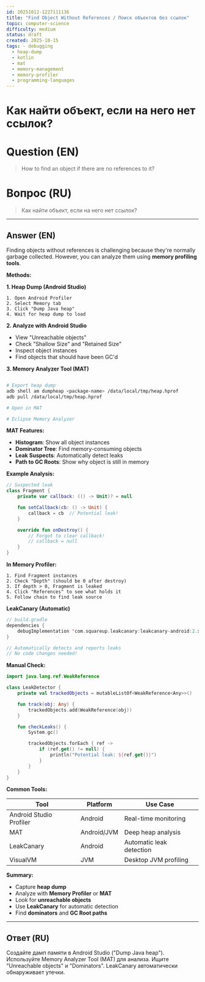 ```yaml
---
id: 20251012-1227111136
title: "Find Object Without References / Поиск объектов без ссылок"
topic: computer-science
difficulty: medium
status: draft
created: 2025-10-15
tags: - debugging
  - heap-dump
  - kotlin
  - mat
  - memory-management
  - memory-profiler
  - programming-languages
---
```

# Как найти объект, если на него нет ссылок?

# Question (EN)
> How to find an object if there are no references to it?

# Вопрос (RU)
> Как найти объект, если на него нет ссылок?

---

## Answer (EN)

Finding objects without references is challenging because they're normally garbage collected. However, you can analyze them using **memory profiling tools**.

**Methods:**

**1. Heap Dump (Android Studio)**

```
1. Open Android Profiler
2. Select Memory tab
3. Click "Dump Java heap"
4. Wait for heap dump to load
```

**2. Analyze with Android Studio**

- View "Unreachable objects"
- Check "Shallow Size" and "Retained Size"
- Inspect object instances
- Find objects that should have been GC'd

**3. Memory Analyzer Tool (MAT)**

```bash

# Export heap dump
adb shell am dumpheap <package-name> /data/local/tmp/heap.hprof
adb pull /data/local/tmp/heap.hprof

# Open in MAT

# Eclipse Memory Analyzer
```

**MAT Features:**

- **Histogram**: Show all object instances
- **Dominator Tree**: Find memory-consuming objects
- **Leak Suspects**: Automatically detect leaks
- **Path to GC Roots**: Show why object is still in memory

**Example Analysis:**

```kotlin
// Suspected leak
class Fragment {
    private var callback: (() -> Unit)? = null

    fun setCallback(cb: () -> Unit) {
        callback = cb  // Potential leak!
    }

    override fun onDestroy() {
        // Forgot to clear callback!
        // callback = null
    }
}
```

**In Memory Profiler:**

```
1. Find Fragment instances
2. Check "Depth" (should be 0 after destroy)
3. If depth > 0, Fragment is leaked
4. Click "References" to see what holds it
5. Follow chain to find leak source
```

**LeakCanary (Automatic)**

```kotlin
// build.gradle
dependencies {
    debugImplementation 'com.squareup.leakcanary:leakcanary-android:2.x'
}

// Automatically detects and reports leaks
// No code changes needed!
```

**Manual Check:**

```kotlin
import java.lang.ref.WeakReference

class LeakDetector {
    private val trackedObjects = mutableListOf<WeakReference<Any>>()

    fun track(obj: Any) {
        trackedObjects.add(WeakReference(obj))
    }

    fun checkLeaks() {
        System.gc()

        trackedObjects.forEach { ref ->
            if (ref.get() != null) {
                println("Potential leak: ${ref.get()}")
            }
        }
    }
}
```

**Common Tools:**

| Tool | Platform | Use Case |
|------|----------|----------|
| Android Studio Profiler | Android | Real-time monitoring |
| MAT | Android/JVM | Deep heap analysis |
| LeakCanary | Android | Automatic leak detection |
| VisualVM | JVM | Desktop JVM profiling |

**Summary:**

- Capture **heap dump**
- Analyze with **Memory Profiler** or **MAT**
- Look for **unreachable objects**
- Use **LeakCanary** for automatic detection
- Find **dominators** and **GC Root paths**

---

## Ответ (RU)

Создайте дамп памяти в Android Studio ("Dump Java heap"). Используйте Memory Analyzer Tool (MAT) для анализа. Ищите "Unreachable objects" и "Dominators". LeakCanary автоматически обнаруживает утечки.

